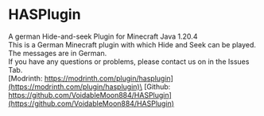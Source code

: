 # HASPlugin
A german Hide-and-seek Plugin for Minecraft Java 1.20.4\
This is a German Minecraft plugin with which Hide and Seek can be played.\
The messages are in German.\
If you have any questions or problems, please contact us on in the Issues Tab.\
[Modrinth: https://modrinth.com/plugin/hasplugin](https://modrinth.com/plugin/hasplugin)\
[Github: https://github.com/VoidableMoon884/HASPlugin](https://github.com/VoidableMoon884/HASPlugin)
